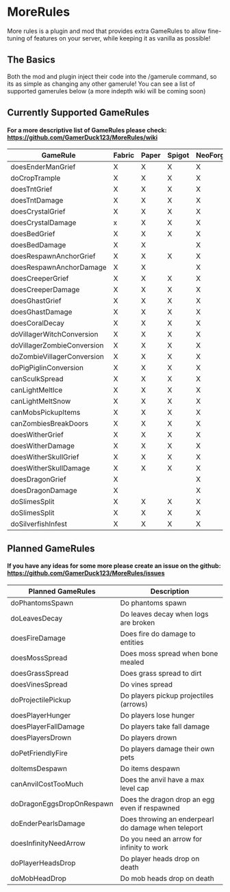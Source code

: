 # MoreRules

More rules is a plugin and mod that provides extra GameRules to allow fine-tuning of features on your server, while keeping it as vanilla as possible!

## The Basics

Both the mod and plugin inject their code into the /gamerule command, so its as simple as changing any other gamerule! You can see a list of supported gamerules below (a more indepth wiki will be coming soon)

## Currently Supported GameRules

#### For a more descriptive list of GameRules please check: https://github.com/GamerDuck123/MoreRules/wiki

| GameRule                      | Fabric | Paper | Spigot | NeoForge |
|-------------------------------|--------|-------|--------|----------|
| doesEnderManGrief             | X      | X     | X      | X        |
| doCropTrample                 | X      | X     | X      | X        |
| doesTntGrief                  | X      | X     | X      | X        |
| doesTntDamage                 | X      | X     | X      | X        |
| doesCrystalGrief              | X      | X     | X      | X        |
| doesCrystalDamage             | x      | X     | X      | X        |
| doesBedGrief                  | X      | X     | X      | X        |
| doesBedDamage                 | X      | X     |        | X        |
| doesRespawnAnchorGrief        | X      | X     | X      | X        |
| doesRespawnAnchorDamage       | X      | X     |        | X        |
| doesCreeperGrief              | X      | X     | X      | X        |
| doesCreeperDamage             | X      | X     | X      | X        |
| doesGhastGrief                | X      | X     | X      | X        |
| doesGhastDamage               | X      | X     | X      | X        |
| doesCoralDecay                | X      | X     | X      | X        |
| doVillagerWitchConversion     | X      | X     | X      | X        |
| doVillagerZombieConversion    | X      | X     | X      | X        |
| doZombieVillagerConversion    | X      | X     | X      | X        |
| doPigPiglinConversion         | X      | X     | X      | X        |
| canSculkSpread                | X      | X     | X      | X        |
| canLightMeltIce               | X      | X     | X      | X        |
| canLightMeltSnow              | X      | X     | X      | X        |
| canMobsPickupItems            | X      | X     | X      | X        |
| canZombiesBreakDoors          | X      | X     | X      | X        |
| doesWitherGrief               | X      | X     | X      | X        |
| doesWitherDamage              | X      | X     | X      | X        |
| doesWitherSkullGrief          | X      | X     | X      | X        |
| doesWitherSkullDamage         | X      | X     | X      | X        |
| doesDragonGrief               | X      |       |        | X        |
| doesDragonDamage              | X      |       |        | X        |
| doSlimesSplit                 | X      | X     | X      | X        |
| doSlimesSplit                 | X      | X     | X      | X        |
| doSilverfishInfest            | X      | X     | X      | X        |


## Planned GameRules

#### If you have any ideas for some more please create an issue on the github: https://github.com/GamerDuck123/MoreRules/issues

| Planned GameRules         | Description                                         |
|---------------------------|-----------------------------------------------------|
| doPhantomsSpawn           | Do phantoms spawn                                   |
| doLeavesDecay             | Do leaves decay when logs are broken                |
| doesFireDamage            | Does fire do damage to entities                     |
| doesMossSpread            | Does moss spread when bone mealed                   |
| doesGrassSpread           | Does grass spread to dirt                           |
| doesVinesSpread           | Do vines spread                                     |
| doProjectilePickup        | Do players pickup projectiles (arrows)              |
| doesPlayerHunger          | Do players lose hunger                              |
| doesPlayerFallDamage      | Do players take fall damage                         |
| doesPlayersDrown          | Do players drown                                    |
| doPetFriendlyFire         | Do players damage their own pets                    |
| doItemsDespawn            | Do items despawn                                    |
| canAnvilCostTooMuch       | Does the anvil have a max level cap                 |
| doDragonEggsDropOnRespawn | Does the dragon drop an egg even if respawned       |
| doEnderPearlsDamage       | Does throwing an enderpearl do damage when teleport |
| doesInfinityNeedArrow     | Do you need an arrow for infinity to work           |
| doPlayerHeadsDrop         | Do player heads drop on death                       |
| doMobHeadDrop             | Do mob heads drop on death                          |
